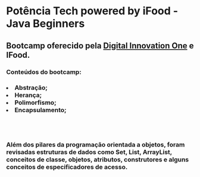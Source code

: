 <h1> Potência Tech powered by iFood - Java Beginners</h1>

<h2> Bootcamp oferecido pela <a href="https://web.dio.me/track/20f1afd5-7e98-440b-8680-05b13da63c27" target="_black">Digital Innovation One</a> e IFood.


<h3>Conteúdos do bootcamp:<h3>

<li>Abstração;
<li>Herança;
<li>Polimorfismo;
<li>Encapsulamento;

<br></br>
<p> Além dos pilares da programação orientada a objetos, foram revisadas estruturas de dados como Set, List, ArrayList, conceitos de classe, objetos, atributos, construtores e alguns conceitos de especificadores de acesso.







